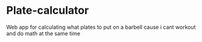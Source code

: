 # Plate-calculator
Web app for calculating what plates to put on a barbell cause i cant workout and do math at the same time
